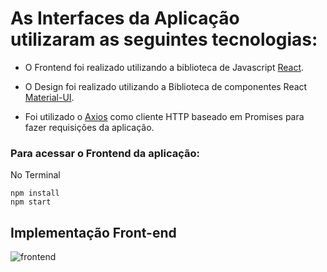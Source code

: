 
# As Interfaces da Aplicação utilizaram as seguintes tecnologias: 

- O Frontend foi realizado utilizando a biblioteca de Javascript [React](https://pt-br.reactjs.org/).

- O Design foi realizado utilizando a Biblioteca de componentes React [Material-UI](https://material-ui.com/pt/).

- Foi utilizado o [Axios](https://www.npmjs.com/package/axios) como cliente HTTP baseado em Promises para fazer requisições da aplicação.

### **Para acessar o Frontend da aplicação:**

No Terminal
```
npm install
npm start

```

## Implementação Front-end 
![frontend](images/frontend.gif)